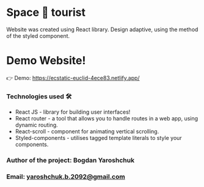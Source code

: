 # Space 🚀 tourist


Website was created using React library.  Design adaptive, using the method of the styled component.

# Demo Website!
👉 Demo: https://ecstatic-euclid-4ece83.netlify.app/

### Technologies used 🛠️

* React JS - library for building user interfaces!
* React router - a tool that allows you to handle routes in a web app, using dynamic routing.
* React-scroll - component for animating vertical scrolling.
* Styled-components - utilises tagged template literals to style your components.

### Author of the project: **Bogdan Yaroshchuk**
### Email: **yaroshchuk.b.2092@gmail.com**
